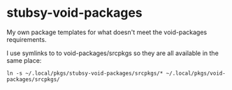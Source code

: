 # stubsy-void-packages

My own package templates for what doesn't meet the void-packages requirements.

I use symlinks to to void-packages/srcpkgs so they are all available in the same place:

    ln -s ~/.local/pkgs/stubsy-void-packages/srcpkgs/* ~/.local/pkgs/void-packages/srcpkgs/

